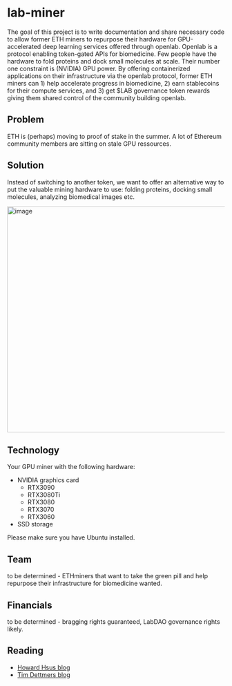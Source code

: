 # lab-miner
The goal of this project is to write documentation and share necessary code to allow former ETH miners to repurpose their hardware for GPU-accelerated deep learning services offered through openlab. Openlab is a protocol enabling token-gated APIs for biomedicine. Few people have the hardware to fold proteins and dock small molecules at scale. Their number one constraint is (NVIDIA) GPU power. By offering containerized applications on their infrastructure via the openlab protocol, former ETH miners can 1) help accelerate progress in biomedicine, 2) earn stablecoins for their compute services, and 3) get $LAB governance token rewards giving them shared control of the community building openlab.

## Problem 
ETH is (perhaps) moving to proof of stake in the summer. A lot of Ethereum community members are sitting on stale GPU ressources. 

## Solution
Instead of switching to another token, we want to offer an alternative way to put the valuable mining hardware to use: folding proteins, docking small molecules, analyzing biomedical images etc. 

<img width="523" alt="image" src="https://user-images.githubusercontent.com/18559148/157872641-a721919e-14b1-467a-a669-23fbc325148b.png">

## Technology
Your GPU miner with the following hardware: 
* NVIDIA graphics card
  * RTX3090
  * RTX3080Ti
  * RTX3080
  * RTX3070
  * RTX3060
* SSD storage

Please make sure you have Ubuntu installed.

## Team 
to be determined - ETHminers that want to take the green pill and help repurpose their infrastructure for biomedicine wanted. 

## Financials 
to be determined - bragging rights guaranteed, LabDAO governance rights likely.

## Reading
* [Howard Hsus blog](https://howardhsu.github.io/article/hw/)
* [Tim Dettmers blog](https://timdettmers.com/)

